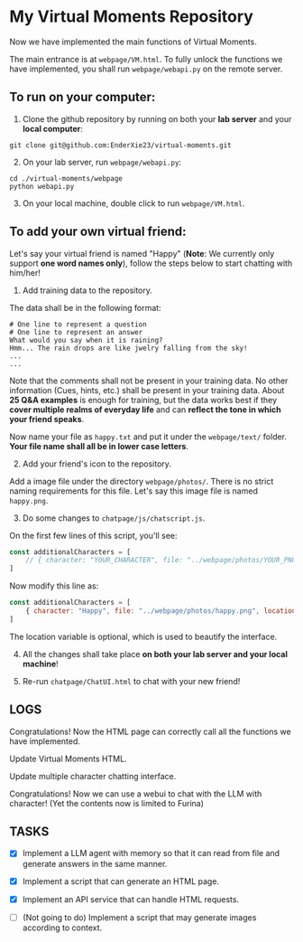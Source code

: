 # My Virtual Moments Repository
Now we have implemented the main functions of Virtual Moments.

The main entrance is at `webpage/VM.html`. To fully unlock the functions we have implemented, you shall run `webpage/webapi.py` on the remote server.

## To run on your computer:

1. Clone the github repository by running on both your **lab server** and your **local computer**:
```
git clone git@github.com:EnderXie23/virtual-moments.git
```
2. On your lab server, run `webpage/webapi.py`:
```
cd ./virtual-moments/webpage
python webapi.py
```
3. On your local machine, double click to run `webpage/VM.html`.

## To add your own virtual friend:

Let's say your virtual friend is named "Happy" (**Note**: We currently only support **one word names only**), follow the steps below to start chatting with him/her!

1. Add training data to the repository.

The data shall be in the following format:

```
# One line to represent a question
# One line to represent an answer
What would you say when it is raining?
Hmm... The rain drops are like jwelry falling from the sky!
...
...
```

Note that the comments shall not be present in your training data. No other information (Cues, hints, etc.) shall be present in your training data. About **25 Q&A examples** is enough for training, but the data works best if they **cover multiple realms of everyday life** and can **reflect the tone in which your friend speaks**.

Now name your file as `happy.txt` and put it under the `webpage/text/` folder. **Your file name shall all be in lower case letters**.



2. Add your friend's icon to the repository.

Add a image file under the directory `webpage/photos/`. There is no strict naming requirements for this file. Let's say this image file is named `happy.png`.



3. Do some changes to `chatpage/js/chatscript.js`.

On the first few lines of this script, you'll see:

```js
const additionalCharacters = [
    // { character: "YOUR_CHARACTER", file: "../webpage/photos/YOUR_PNG.png", location: "YOUR_LOCATION" },
]
```

Now modify this line as:

```js
const additionalCharacters = [
    { character: "Happy", file: "../webpage/photos/happy.png", location: "Beijing" },
]
```

The location variable is optional, which is used to beautify the interface.



4. All the changes shall take place **on both your lab server and your local machine**!



5. Re-run `chatpage/ChatUI.html` to chat with your new friend!

## LOGS

Congratulations! Now the HTML page can correctly call all the functions we have implemented.

Update Virtual Moments HTML.

Update multiple character chatting interface.

Congratulations! Now we can use a webui to chat with the LLM with character! (Yet the contents now is limited to Furina)

## TASKS

- [x] Implement a LLM agent with memory so that it can read from file and generate answers in the same manner.
- [x] Implement a script that can generate an HTML page.
- [x] Implement an API service that can handle HTML requests.
- [ ] (Not going to do) Implement a script that may generate images according to context.

